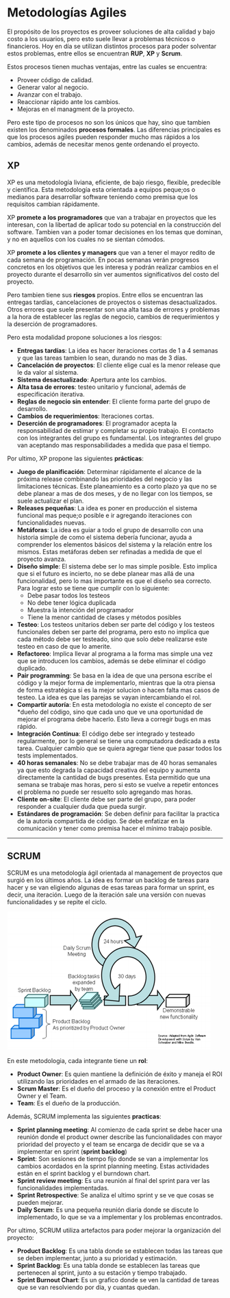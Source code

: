 # Metodologías Agiles

El propósito de los proyectos es proveer soluciones de alta calidad y bajo costo a los usuarios, pero esto suele llevar a problemas técnicos o financieros. Hoy en día se utilizan distintos procesos para poder solventar estos problemas, entre ellos se encuentran **RUP**, **XP** y **Scrum**.

Estos procesos tienen muchas ventajas, entre las cuales se encuentra:

- Proveer código de calidad.
- Generar valor al negocio.
- Avanzar con el trabajo.
- Reaccionar rápido ante los cambios.
- Mejoras en el managment de la proyecto.

Pero este tipo de procesos no son los únicos que hay, sino que tambien existen los denominados **procesos formales**. Las diferencias principales es que los procesos agiles pueden responder mucho mas rápidos a los cambios, además de necesitar menos gente ordenando el proyecto.

## XP

XP es una metodología liviana, eficiente, de bajo riesgo, flexible, predecible y científica. Esta metodología esta orientada a equipos peque;os o medianos para desarrollar software teniendo como premisa que los requisitos cambian rápidamente.

XP **promete a los programadores** que van a trabajar en proyectos que les interesan, con la libertad de aplicar todo su potencial en la construcción del software. Tambien van a poder tomar decisiones en los temas que dominan, y no en aquellos con los cuales no se sientan cómodos.

XP **promete a los clientes y managers** que van a tener el mayor redito de cada semana de programación. En pocas semanas verán progresos concretos en los objetivos que les interesa y podrán realizar cambios en el proyecto durante el desarrollo sin ver aumentos significativos del costo del proyecto.

Pero tambien tiene sus **riesgos** propios. Entre ellos se encuentran las entregas tardías, cancelaciones de proyectos o sistemas desactualizados. Otros errores que suele presentar son una alta tasa de errores y problemas a la hora de establecer las reglas de negocio, cambios de requerimientos y la deserción de programadores.

Pero esta modalidad propone soluciones a los riesgos:

- **Entregas tardías**: La idea es hacer iteraciones cortas de 1 a 4 semanas y que las tareas tambien lo sean, durando no mas de 3 días.
- **Cancelación de proyectos**: El cliente elige cual es la menor release que le da valor al sistema.
- **Sistema desactualizado**: Apertura ante los cambios.
- **Alta tasa de errores**: testeo unitario y funcional, además de especificación iterativa.
- **Reglas de negocio sin entender**: El cliente forma parte del grupo de desarrollo.
- **Cambios de requerimientos**: Iteraciones cortas.
- **Deserción de programadores**: El programador acepta la responsabilidad de estimar y completar su propio trabajo. El contacto con los integrantes del grupo es fundamental. Los integrantes del grupo van aceptando mas responsabilidades a medida que pasa el tiempo.

Por ultimo, XP propone las siguientes **prácticas**:

- **Juego de planificación**: Determinar rápidamente el alcance de la próxima release combinando las prioridades del negocio y las limitaciones técnicas. Este planeamiento es a corto plazo ya que no se debe planear a mas de dos meses, y de no llegar con los tiempos, se suele actualizar el plan.
- **Releases pequeñas**: La idea es poner en producción el sistema funcional mas peque;o posible e ir agregando iteraciones con funcionalidades nuevas.
- **Metáforas**: La idea es guiar a todo el grupo de desarrollo con una historia simple de como el sistema debería funcionar, ayuda a comprender los elementos básicos del sistema y la relación entre los mismos. Estas metáforas deben ser refinadas a medida de que el proyecto avanza.
- **Diseño simple**: El sistema debe ser lo mas simple posible. Esto implica que si el futuro es incierto, no se debe planear mas allá de una funcionalidad, pero lo mas importante es que el diseño sea correcto. Para lograr esto se tiene que cumplir con lo siguiente:
  - Debe pasar todos los testeos
  - No debe tener lógica duplicada
  - Muestra la intención del programador
  - Tiene la menor cantidad de clases y métodos posibles
- **Testeo**: Los testeos unitarios deben ser parte del código y los testeos funcionales deben ser parte del programa, pero esto no implica que cada método debe ser testeado, sino que solo debe realizarse este testeo en caso de  que lo amerite.
- **Refactoreo**: Implica llevar al programa a la forma mas simple una vez que se introducen los cambios, además se debe eliminar el código duplicado.
- **Pair programming**: Se basa en la idea de que una persona escribe el código y la mejor forma de implementarlo, mientras que la otra piensa de forma estratégica si es la mejor solucion o hacen falta mas casos de testeo. La idea es que las parejas se vayan intercambiando el rol.
- **Compartir autoría**: En esta metodología no existe el concepto de ser *dueño del código, sino que cada uno que ve una oportunidad de mejorar el programa debe hacerlo. Esto lleva a corregir bugs en mas rápido.
- **Integración Continua**: El código debe ser integrado y testeado regularmente, por lo general se tiene una computadora dedicada a esta tarea. Cualquier cambio que se quiera agregar tiene que pasar todos los tests implementados.
- **40 horas semanales**: No se debe trabajar mas de 40 horas semanales ya que esto degrada la capacidad creativa del equipo y aumenta directamente la cantidad de bugs presentes. Esta permitido que una semana se trabaje mas horas, pero si esto se vuelve a repetir entonces el problema no puede ser resuelto solo agregando mas horas.
- **Cliente on-site**: El cliente debe ser parte del grupo, para poder responder a cualquier duda que pueda surgir.
- **Estándares de programación**: Se deben definir para facilitar la practica de la autoría compartida de código. Se debe enfatizar en la comunicación y tener como premisa hacer el mínimo trabajo posible.

________

## SCRUM

SCRUM es una metodología ágil orientada al management de proyectos que surgió en los últimos años. La idea es formar un backlog de tareas para hacer y se van eligiendo algunas de esas tareas para formar un sprint, es decir, una iteración. Luego de la iteración sale una versión con nuevas funcionalidades y se repite el ciclo.

![image-20200313133201073](Resources/image-20200313133201073.png)

En este metodologia, cada integrante tiene un **rol**:

- **Product Owner**: Es quien mantiene la definición de éxito y maneja el ROI utilizando las prioridades en el armado de las iteraciones.
- **Scrum Master**: Es el dueño del proceso y la conexión entre el Product Owner y el Team.
- **Team**: Es el dueño de la producción.

Además, SCRUM implementa las siguientes **practicas**:

- **Sprint planning meeting**: Al comienzo de cada sprint se debe hacer una reunión donde el product owner describe las funcionalidades con mayor prioridad del proyecto y el team se encarga de decidir que se va a implementar en sprint (**sprint backlog**)
- **Sprint**: Son sesiones de tiempo fijo donde se van a implementar los cambios acordados en la sprint planning meeting. Estas actividades están en el sprint backlog y el burndown chart.
- **Sprint review meeting**: Es una reunión al final del sprint para ver las funcionalidades implementadas.
- **Sprint Retrospective**: Se analiza el ultimo sprint y se ve que cosas se pueden mejorar.
- **Daily Scrum**: Es una pequeña reunión diaria donde se discute lo implementado, lo que se va a implementar y los problemas encontrados.

Por ultimo, SCRUM utiliza artefactos para poder mejorar la organización del proyecto:

- **Product Backlog**: Es una tabla donde se establecen todas las tareas que se deben implementar, junto a su prioridad y estimación.
- **Sprint Backlog**: Es una tabla donde se establecen las tareas que pertenecen al sprint, junto a su estación y tiempo trabajado.
- **Sprint Burnout Chart**: Es un grafico donde se ven la cantidad de tareas que se van resolviendo por día, y cuantas quedan.